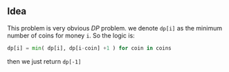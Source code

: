 ## Idea

This problem is very obvious _DP_ problem. we denote `dp[i]` as the minimum number of coins for money `i`. So the logic is:
```python
dp[i] = min( dp[i], dp[i-coin] +1 ) for coin in coins
```
then we just return `dp[-1]`